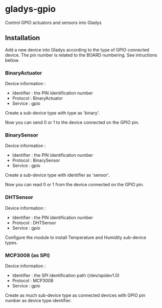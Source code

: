 # gladys-gpio
Control GPIO actuators and sensors into Gladys


## Installation
Add a new device into Gladys according to the type of GPIO connected device.
The pin number is related to the BOARD numbering.
See intructions bellow.

### BinaryActuator
Device information :
 * Identifier : the PIN identification number
 * Protocol : BinaryActuator
 * Service : gpio

Create a sub-device type with type as 'binary'.

Now you can send 0 or 1 to the device connected on the GPIO pin.

### BinarySensor
Device information :
 * Identifier : the PIN identification number
 * Protocol : BinarySensor
 * Service : gpio

Create a sub-device type with identifier as 'sensor'.

Now you can read 0 or 1 from the device connected on the GPIO pin.

### DHTSensor
Device information :
 * Identifier : the PIN identification number
 * Protocol : DHTSensor
 * Service : gpio

Configure the module to install Temperature and Humidity sub-device types.

### MCP3008 (as SPI)
Device information :
 * Identifier : the SPI identification path (/dev/spidev1.0)
 * Protocol : MCP3008
 * Service : gpio

Create as much sub-device type as connected devices with GPIO pin number as device type identifier.
